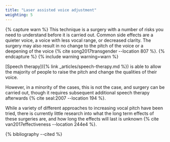```yaml
---
title: "Laser assisted voice adjustment"
weighting: 5
---
```


{% capture warn %}
This technique is a surgery with a number of risks you need to understand before it is carried out. Common side effects are a quieter voice, a voice with less vocal range, or decreased clarity. The surgery may also result in no change to the pitch of the voice or a deepening of the voice {% cite song2017transgender --location 807 %}.
{% endcapture %}
{% include warning warning=warn %}

[Speech therapy]({% link _articles/speech-therapy.md %}) is able to allow the majority of people to raise the pitch and change the qualities of their voice.

However, in a minority of the cases, this is not the case, and surgery can be carried out, though it requires subsequent additional speech therapy afterwards {% cite seal:2007 --location 194 %}.

While a variety of different approaches to increasing vocal pitch have been tried, there is currently little research into what the long term effects of these surgeries are, and how long the effects will last is unknown {% cite van2017effectiveness --location 244e4 %}.

{% bibliography --cited %}
